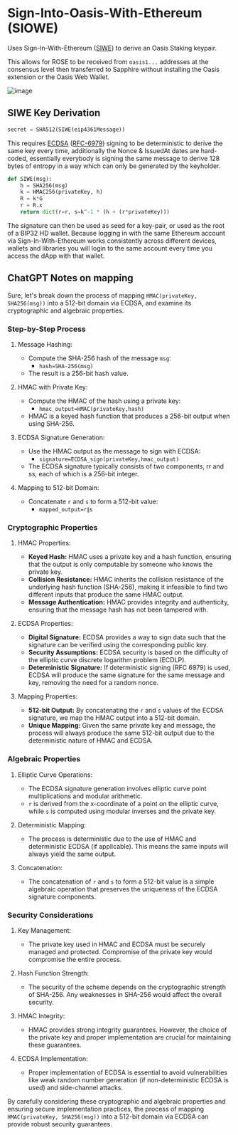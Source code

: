 # Sign-Into-Oasis-With-Ethereum (SIOWE)

Uses Sign-In-With-Ethereum ([SIWE]) to derive an Oasis Staking keypair.

This allows for ROSE to be received from `oasis1...` addresses at the consensus
level then transferred to Sapphire without installing the Oasis extension or the
Oasis Web Wallet.

![image](https://github.com/CedarMist/dapp-rosemigrate/assets/134699267/b56267a7-1c46-4da2-916d-4919682d8014)


[SIWE]: https://eips.ethereum.org/EIPS/eip-4361

## SIWE Key Derivation

```python
secret = SHA512(SIWE(eip4361Message))
```

This requires [ECDSA] ([RFC-6979]) signing to be deterministic to derive the same key
every time, additionally the Nonce & IssuedAt dates are hard-coded, essentially
everybody is signing the same message to derive 128 bytes of entropy in a way
which can only be generated by the keyholder.

```python
def SIWE(msg):
    h = SHA256(msg)
    k = HMAC256(privateKey, h)
    R = k*G
    r = R.x
    return dict(r=r, s=k^-1 * (h + (r*privateKey)))
```

The signature can then be used as seed for a key-pair, or used as the root of a
BIP32 HD wallet. Because logging in with the same Ethereum account via
Sign-In-With-Ethereum works consistently across different devices, wallets and
libraries you will login to the same account every time you access the dApp
with that wallet.

[RFC-6979]: https://datatracker.ietf.org/doc/html/rfc6979#section-3.2
[ECDSA]: https://en.wikipedia.org/wiki/Elliptic_Curve_Digital_Signature_Algorithm

## ChatGPT Notes on mapping

Sure, let's break down the process of mapping `HMAC(privateKey, SHA256(msg))` into a 512-bit domain via ECDSA, and examine its cryptographic and algebraic properties.

### Step-by-Step Process

   1. Message Hashing:
        * Compute the SHA-256 hash of the message `msg`:
            * `hash=SHA-256(msg)`
        * The result is a 256-bit hash value.

   2. HMAC with Private Key:
        * Compute the HMAC of the hash using a private key:
            * `hmac_output=HMAC(privateKey,hash)`
        * HMAC is a keyed hash function that produces a 256-bit output when using SHA-256.

   3. ECDSA Signature Generation:
        * Use the HMAC output as the message to sign with ECDSA:
            * `signature=ECDSA_sign(privateKey,hmac_output)`
        * The ECDSA signature typically consists of two components, rr and ss, each of which is a 256-bit integer.

   4. Mapping to 512-bit Domain:
        * Concatenate `r` and `s` to form a 512-bit value:
            * `mapped_output=r∥s`

### Cryptographic Properties

   1. HMAC Properties:
        * **Keyed Hash:** HMAC uses a private key and a hash function, ensuring that the output is only computable by someone who knows the private key.
        * **Collision Resistance:** HMAC inherits the collision resistance of the underlying hash function (SHA-256), making it infeasible to find two different inputs that produce the same HMAC output.
        * **Message Authentication:** HMAC provides integrity and authenticity, ensuring that the message hash has not been tampered with.

   2. ECDSA Properties:
        * **Digital Signature:** ECDSA provides a way to sign data such that the signature can be verified using the corresponding public key.
        * **Security Assumptions:** ECDSA security is based on the difficulty of the elliptic curve discrete logarithm problem (ECDLP).
        * **Deterministic Signature:** If deterministic signing (RFC 6979) is used, ECDSA will produce the same signature for the same message and key, removing the need for a random nonce.

   3. Mapping Properties:
        * **512-bit Output:** By concatenating the `r` and `s` values of the ECDSA signature, we map the HMAC output into a 512-bit domain.
        * **Unique Mapping:** Given the same private key and message, the process will always produce the same 512-bit output due to the deterministic nature of HMAC and ECDSA.

### Algebraic Properties

   1. Elliptic Curve Operations:
        * The ECDSA signature generation involves elliptic curve point multiplications and modular arithmetic.
        * `r` is derived from the x-coordinate of a point on the elliptic curve, while `s` is computed using modular inverses and the private key.

   2. Deterministic Mapping:
        * The process is deterministic due to the use of HMAC and deterministic ECDSA (if applicable). This means the same inputs will always yield the same output.

   3. Concatenation:
        * The concatenation of `r` and `s` to form a 512-bit value is a simple algebraic operation that preserves the uniqueness of the ECDSA signature components.

### Security Considerations

   1. Key Management:
        * The private key used in HMAC and ECDSA must be securely managed and protected. Compromise of the private key would compromise the entire process.

   2. Hash Function Strength:
        * The security of the scheme depends on the cryptographic strength of SHA-256. Any weaknesses in SHA-256 would affect the overall security.

   3. HMAC Integrity:
        * HMAC provides strong integrity guarantees. However, the choice of the private key and proper implementation are crucial for maintaining these guarantees.

   4. ECDSA Implementation:
        * Proper implementation of ECDSA is essential to avoid vulnerabilities like weak random number generation (if non-deterministic ECDSA is used) and side-channel attacks.

By carefully considering these cryptographic and algebraic properties and ensuring secure implementation practices, the process of mapping `HMAC(privateKey, SHA256(msg))` into a 512-bit domain via ECDSA can provide robust security guarantees.

